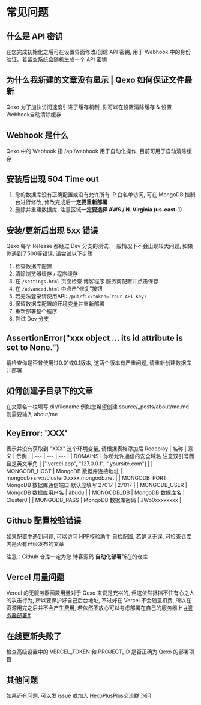 # 常见问题
## 什么是 API 密钥
在您完成初始化之后可在设置界面修改/创建 API 密钥, 用于 Webhook 中的身份验证。若留空系统会随机生成一个 API 密钥
## 为什么我新建的文章没有显示 | Qexo 如何保证文件最新
Qexo 为了加快访问速度引进了缓存机制, 你可以在设置清除缓存 & 设置 Webhook自动清除缓存
## Webhook 是什么
Qexo 中的 Webhook 指 /api/webhook 用于自动化操作, 目前可用于自动清除缓存
## 安装后出现 504 Time out
1. 您的数据库没有正确配置或没有允许所有 IP 白名单访问, 可在 MongoDB 控制台进行修改, 修改完成后**一定要重新部署**
2. 删除并重建数据库, 注意区域**一定要选择 AWS / N. Virginia (us-east-1)**
## 安装/更新后出现 5xx 错误
Qexo 每个 Release 都经过 Dev 分支的测试, 一般情况下不会出现较大问题, 如果你遇到了500等错误, 请尝试以下步骤
1. 检查数据库配置
2. 清除浏览器缓存 / 程序缓存
3. 在 `/settings.html` 页面检查 博客程序 服务商配置并点击保存
4. 在 `/advanced.html` 中点击“修复”按钮
5. 若无法登录请使用API: `/pub/fix?token=(Your API Key)`
6. 保留数据库配置的环境变量并重新部署
7. 重新部署整个程序
8. 尝试 Dev 分支
## AssertionError("xxx object ... its id attribute is set to None.")
请检查你是否曾使用过0.01或0.1版本, 这两个版本有严重问题, 请重新创建数据库并部署
## 如何创建子目录下的文章
在文章名一栏填写 dir/filename 例如您希望创建 source/_posts/about/me.md 则需要输入 about/me
## KeyError: 'XXX'
表示并没有获取到 "XXX" 这个环境变量, 请根据表格添加后 Redeploy
| 名称 | 意义 | 示例 |
| --- | --- | --- |
| DOMAINS | 你所允许通信的安全域名 注意双引号而且是英文半角 | [".vercel.app", "127.0.0.1", ".yoursite.com"] |
| MONGODB_HOST | MongoDB 数据库连接地址 | mongodb+srv://cluster0.xxxx.mongodb.net |
| MONGODB_PORT | MongoDB 数据库通信端口 默认应填写 27017 | 27017 |
| MONGODB_USER | MongoDB 数据库用户名 | abudu |
| MONGODB_DB | MongoDB 数据库名 | Cluster0 |
| MONGODB_PASS | MongoDB 数据库密码 | JWo0xxxxxxxx |
## Github 配置校验错误
如果配置中遇到问题, 可以访问 [HPP校验助手](https://hexoplusplus.cronfly.workers.dev/?step=start) 自检配置, 若确认无误, 可检查仓库内是否有已经发布的文章

注意：Github 仓库一定为您 博客源码 **自动化部署**所在的仓库
## Vercel 用量问题
Vercel 的无服务器函数用量对于 Qexo 来说是充裕的, 但这依然抵挡不住有心之人的攻击行为, 所以要保护好自己后台地址, 不过好在 Vercel 不会随意扣费, 所以在资源用完之后并不会产生费用, 若依然不放心可以考虑部署在自己的服务器上 [#服务器部署#](https://github.com/am-abudu/Qexo/wiki/%E6%9C%8D%E5%8A%A1%E5%99%A8%E9%83%A8%E7%BD%B2)
## 在线更新失败了
检查高级设置中的 VERCEL_TOKEN 和 PROJECT_ID 是否正确为 Qexo 的部署项目
## 其他问题
如果还有问题, 可以发 [issue](https://github.com/am-abudu/Qexo/issues) 或加入 [HexoPlusPlus交流群](https://jq.qq.com/?_wv=1027&k=rAcnhzqK) 询问

